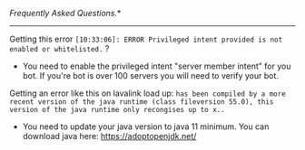 *Frequently Asked Questions.**

***

Getting this error `[10:33:06]: ERROR Privileged intent provided is not enabled or whitelisted.` ?
* You need to enable the privileged intent "server member intent" for you bot. If you're bot is over 100 servers you will need to verify your bot.

Getting an error like this on lavalink load up: `has been compiled by a more recent version of the java runtime (class fileversion 55.0), this version of the java runtime only recongises up to x..`
* You need to update your java version to java 11 minimum. You can download java here: https://adoptopenjdk.net/
